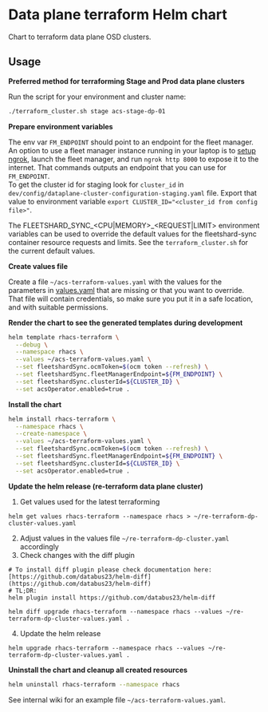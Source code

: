 # Data plane terraform Helm chart

Chart to terraform data plane OSD clusters.

## Usage

**Preferred method for terraforming Stage and Prod data plane clusters**

Run the script for your environment and cluster name:

```bash
./terraform_cluster.sh stage acs-stage-dp-01
```

**Prepare environment variables**

The env var `FM_ENDPOINT` should point to an endpoint for the fleet manager. An option to use a fleet manager instance running in your laptop is to [setup ngrok](https://ngrok.com/docs/getting-started), launch the fleet manager, and run `ngrok http 8000` to expose it to the internet. That commands outputs an endpoint that you can use for `FM_ENDPOINT`.  
To get the cluster id for staging look for `cluster_id` in `dev/config/dataplane-cluster-configuration-staging.yaml` file. Export that value to environment variable `export CLUSTER_ID="<cluster_id from config file>"`.

The FLEETSHARD_SYNC_<CPU|MEMORY>_<REQUEST|LIMIT> environment
variables can be used to override the default values for the
fleetshard-sync container resource requests and limits. See
the `terraform_cluster.sh` for the current default values.

**Create values file**

Create a file `~/acs-terraform-values.yaml` with the values for the parameters in [values.yaml](./values.yaml) that are missing or that you want to override. That file will contain credentials, so make sure you put it in a safe location, and with suitable permissions.

**Render the chart to see the generated templates during development**

```bash
helm template rhacs-terraform \
  --debug \
  --namespace rhacs \
  --values ~/acs-terraform-values.yaml \
  --set fleetshardSync.ocmToken=$(ocm token --refresh) \
  --set fleetshardSync.fleetManagerEndpoint=${FM_ENDPOINT} \
  --set fleetshardSync.clusterId=${CLUSTER_ID} \
  --set acsOperator.enabled=true .
```

**Install the chart**

```bash
helm install rhacs-terraform \
  --namespace rhacs \
  --create-namespace \
  --values ~/acs-terraform-values.yaml \
  --set fleetshardSync.ocmToken=$(ocm token --refresh) \
  --set fleetshardSync.fleetManagerEndpoint=${FM_ENDPOINT} \
  --set fleetshardSync.clusterId=${CLUSTER_ID} \
  --set acsOperator.enabled=true .
```

**Update the helm release (re-terraform data plane cluster)**

1. Get values used for the latest terraforming
```
helm get values rhacs-terraform --namespace rhacs > ~/re-terraform-dp-cluster-values.yaml
```
2. Adjust values in the values file `~/re-terraform-dp-cluster.yaml` accordingly
3. Check changes with the diff plugin
```
# To install diff plugin please check documentation here: [https://github.com/databus23/helm-diff](https://github.com/databus23/helm-diff)
# TL;DR:
helm plugin install https://github.com/databus23/helm-diff

helm diff upgrade rhacs-terraform --namespace rhacs --values ~/re-terraform-dp-cluster-values.yaml .
```
4. Update the helm release
```
helm upgrade rhacs-terraform --namespace rhacs --values ~/re-terraform-dp-cluster-values.yaml .
```

**Uninstall the chart and cleanup all created resources**

```bash
helm uninstall rhacs-terraform --namespace rhacs
```

See internal wiki for an example file `~/acs-terraform-values.yaml`.

